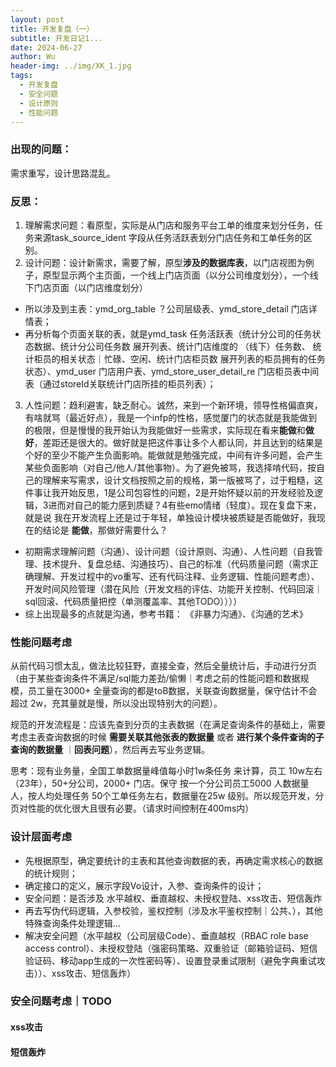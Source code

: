 ```yaml
---
layout: post
title: 开发复盘（一）
subtitle: 开发日记1...
date: 2024-06-27
author: Wu
header-img: ../img/XK_1.jpg
tags:
  - 开发复盘
  - 安全问题
  - 设计原则
  - 性能问题
---
```


### 出现的问题：
需求重写，设计思路混乱。
### 反思：
1. 理解需求问题：看原型，实际是从门店和服务平台工单的维度来划分任务，任务来源task_source_ident 字段从任务活跃表划分门店任务和工单任务的区别。
2. 设计问题：设计新需求，需要了解，原型**涉及的数据库表**，以门店视图为例子，原型显示两个主页面，一个线上门店页面（以分公司维度划分），一个线下门店页面（以门店维度划分）
- 所以涉及到主表：ymd_org_table ？公司层级表、ymd_store_detail 门店详情表；
- 再分析每个页面关联的表，就是ymd_task 任务活跃表（统计分公司的任务状态数据、统计分公司任务数 展开列表、统计门店维度的 （线下）任务数、 统计柜员的相关状态｜忙碌、空闲、统计门店柜员数 展开列表的柜员拥有的任务状态）、ymd_user 门店用户表、ymd_store_user_detail_re 门店柜员表中间表（通过storeId关联统计门店所挂的柜员列表）；
3. 人性问题：趋利避害，缺乏耐心。诚然，来到一个新环境，领导性格偏直爽，有啥就骂（最近好点），我是一个infp的性格，感觉厦门的状态就是我能做到的极限，但是慢慢的我开始认为我能做好一些需求，实际现在看来**能做**和**做好**，差距还是很大的。做好就是把这件事让多个人都认同，并且达到的结果是个好的至少不能产生负面影响。能做就是勉强完成，中间有许多问题，会产生某些负面影响（对自己/他人/其他事物）。为了避免被骂，我选择啃代码，按自己的理解来写需求，设计文档按照之前的规格，第一版被骂了，过于粗糙，这件事让我开始反思，1是公司包容性的问题，2是开始怀疑以前的开发经验及逻辑，3进而对自己的能力感到质疑？4有些emo情绪（轻度）。现在复盘下来，就是说 我在开发流程上还是过于年轻，单独设计模块被质疑是否能做好，我现在的结论是 **能做**，那做好需要什么？
- 初期需求理解问题（沟通）、设计问题（设计原则、沟通）、人性问题（自我管理、技术提升、复盘总结、沟通技巧）、自己的标准（代码质量问题（需求正确理解、开发过程中的vo重写、还有代码注释、业务逻辑、性能问题考虑）、开发时间风险管理（潜在风险（开发文档的评估、功能开关控制、代码回滚｜sql回滚、代码质量把控（单测覆盖率、其他TODO））））
- 综上出现最多的点就是沟通，参考书籍： 《非暴力沟通》、《沟通的艺术》
### 性能问题考虑
从前代码习惯太乱，做法比较狂野，直接全查，然后全量统计后，手动进行分页（由于某些查询条件不满足/sql能力差劲/偷懒｜考虑之前的性能问题和数据规模，员工量在3000+ 全量查询的都是toB数据，关联查询数据量，保守估计不会超过 2w，充其量就是慢，所以没出现特别大的问题）。

规范的开发流程是：应该先查到分页的主表数据（在满足查询条件的基础上，需要考虑主表查询数据的时候 **需要关联其他张表的数据量** 或者 **进行某个条件查询的子查询的数据量** ｜**回表问题**），然后再去写业务逻辑。

思考：现有业务量，全国工单数据量峰值每小时1w条任务 来计算，员工 10w左右（23年），50+分公司，2000+ 门店。保守 按一个分公司员工5000 人数据量人，按人均处理任务 50个工单任务左右，数据量在25w 级别。所以规范开发，分页对性能的优化很大且很有必要。（请求时间控制在400ms内）



### 设计层面考虑
- 先根据原型，确定要统计的主表和其他查询数据的表，再确定需求核心的数据的统计规则；
- 确定接口的定义，展示字段Vo设计，入参、查询条件的设计；
- 安全问题：是否涉及 水平越权、垂直越权、未授权登陆、xss攻击、短信轰炸
- 再去写伪代码逻辑，入参校验，鉴权控制（涉及水平鉴权控制｜公共、），其他特殊查询条件处理逻辑...
- 解决安全问题（水平越权（公司层级Code）、垂直越权（RBAC role base access control）、未授权登陆（强密码策略、双重验证（邮箱验证码、短信验证码、移动app生成的一次性密码等）、设置登录重试限制（避免字典重试攻击））、xss攻击、短信轰炸）
### 安全问题考虑｜TODO
#### xss攻击
#### 短信轰炸








